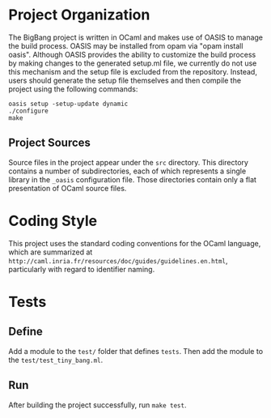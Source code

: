 Project Organization
====================

The BigBang project is written in OCaml and makes use of OASIS to manage the
build process.  OASIS may be installed from opam via "opam install oasis".
Although OASIS provides the ability to customize the build process by making
changes to the generated setup.ml file, we currently do not use this mechanism
and the setup file is excluded from the repository.  Instead, users should
generate the setup file themselves and then compile the project using the
following commands:

    oasis setup -setup-update dynamic
    ./configure
    make


Project Sources
---------------

Source files in the project appear under the `src` directory.  This directory
contains a number of subdirectories, each of which represents a single library
in the `_oasis` configuration file.  Those directories contain only a flat
presentation of OCaml source files.


Coding Style
============

This project uses the standard coding conventions for the OCaml language, which
are summarized at `http://caml.inria.fr/resources/doc/guides/guidelines.en.html`,
particularly with regard to identifier naming.

Tests
=====

Define
------

Add a module to the `test/` folder that defines `tests`. Then add the module to
the `test/test_tiny_bang.ml`.

Run
---

After building the project successfully, run `make test`.
